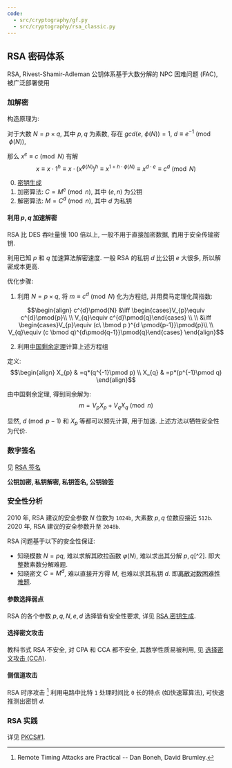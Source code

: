 ```yaml
---
code:
  - src/cryptography/gf.py
  - src/cryptography/rsa_classic.py
---
```


## RSA 密码体系

RSA, Rivest-Shamir-Adleman 公钥体系基于大数分解的 NPC 困难问题 (FAC), 被广泛部署使用

### 加解密

构造原理为:

对于大数 $N=p\times q$, 其中 $p,q$ 为素数, 存在 $gcd(e,\ \phi(N))=1$, $d\equiv e^{-1}\pmod{\phi(N)}$,   

那么 $x^{e}\equiv c \pmod{N}$ 有解 $$x\equiv x\cdot 1^{h}\equiv x\cdot (x^{\phi(N)})^{h}\equiv x^{1+h\cdot \phi(N)}\equiv x^{d\cdot e}\equiv c^{d}\pmod{N}$$

0. [密钥生成](RSA%20密钥生成.md)
1. 加密算法: $C=M^{e}\pmod n$, 其中 $(e,n)$ 为公钥
2. 解密算法: $M=C^{d}\pmod n$, 其中 $d$ 为私钥

#### 利用 $p,q$ 加速解密

RSA 比 DES 吞吐量慢 100 倍以上, 一般不用于直接加密数据, 而用于安全传输密钥.

利用已知 $p$ 和 $q$ 加速算法解密速度. 一般 RSA 的私钥 $d$ 比公钥 $e$ 大很多, 所以解密成本更高.  

优化步骤:

1. 利用 $N=p\times q$, 将 $m \equiv c^{d}\pmod{N}$ 化为方程组, 并用费马定理化简指数:

$$\begin{align}
c^{d}\pmod{N} &\iff  \begin{cases}V_{p}\equiv c^{d}\pmod{p}\\ \\ V_{q}\equiv c^{d}\pmod{q}\end{cases} \\ \\
 &\iff \begin{cases}V_{p}\equiv (c\ \bmod p )^{d \pmod{p-1}}\pmod{p}\\ \\ V_{q}\equiv (c \bmod q)^{d\pmod{q-1}}\pmod{q}\end{cases}
\end{align}$$

2. 利用[中国剩余定理](../../../../Math/数论/中国剩余定理.md)计算上述方程组

定义: $$\begin{align}
X_{p} & =q*(q^{-1}\pmod p) \\
X_{q} & =p*(p^{-1}\pmod q)
\end{align}$$ 

由中国剩余定理, 得到同余解为: $$m=V_{p}X_{p}+V_{q}X_{q}\pmod n$$

显然, $d\pmod{p-1}$ 和 $X_p$ 等都可以预先计算, 用于加速. 上述方法以牺牲安全性为代价.

### 数字签名

见 [RSA 签名](RSA%20签名.md)

**公钥加密, 私钥解密, 私钥签名, 公钥验签**

### 安全性分析

2010 年, RSA 建议的安全参数 $N$ 位数为 `1024b`, 大素数 $p,q$ 位数应接近 `512b`. 2020 年, RSA 建议的安全参数升至 `2048b`.

RSA 问题基于以下的安全性保证:
- 知晓模数 ${} N=pq {}$, 难以求解其欧拉函数 $\varphi(N)$, 难以求出其分解 $p,q$[^2]. 即大整数素数分解难题.
- 知晓密文 $C=M^{d}$, 难以直接开方得 $M$, 也难以求其私钥 $d$. 即[离散对数困难性难题](/Math/数论/欧拉定理.md).

#### 参数选择弱点

RSA 的各个参数 $p,q,N,e,d$ 选择皆有安全性要求, 详见 [RSA 密钥生成](RSA%20密钥生成.md).

#### 选择密文攻击

教科书式 RSA 不安全, 对 CPA 和 CCA 都不安全, 其数学性质易被利用, 见 [选择密文攻击 (CCA)](RSA%20弱点/RSA%20CCA%20Attack.md).

#### 侧信道攻击

RSA 时序攻击 [^1] 利用电路中比特 `1` 处理时间比 `0` 长的特点 (如快速幂算法), 可快速推测出密钥 $d$. 

### RSA 实践

详见 [PKCS#1](PKCS1.md).

[^1]: Remote Timing Attacks are Practical -- Dan Boneh, David Brumley.
